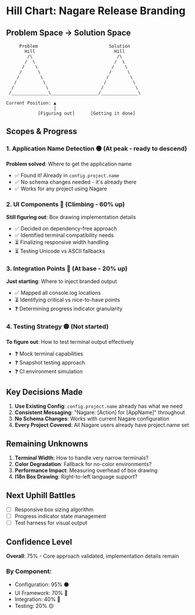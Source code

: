 # Hill Chart: Nagare Release Branding

## Problem Space → Solution Space

```
     Problem                           Solution
       Hill                              Hill
        /\                                /\
       /  \                              /  \
      /    \                            /    \
     /      \                          /      \
    /        \                        /        \
   /          \                      /          \
  /            \                    /            \
 /______________\__________________/______________\

Current Position: ▲
                  |
            [Figuring out]      [Getting it done]
```

## Scopes & Progress

### 1. Application Name Detection ⚫ (At peak - ready to descend)

**Problem solved**: Where to get the application name

- ✅ Found it! Already in `config.project.name`
- ✅ No schema changes needed - it's already there
- ✅ Works for any project using Nagare

### 2. UI Components 🔵 (Climbing - 60% up)

**Still figuring out**: Box drawing implementation details

- ✅ Decided on dependency-free approach
- ✅ Identified terminal compatibility needs
- ⏳ Finalizing responsive width handling
- ⏳ Testing Unicode vs ASCII fallbacks

### 3. Integration Points 🔴 (At base - 20% up)

**Just starting**: Where to inject branded output

- ✅ Mapped all console.log locations
- ⏳ Identifying critical vs nice-to-have points
- ❓ Determining progress indicator granularity

### 4. Testing Strategy 🟡 (Not started)

**To figure out**: How to test terminal output effectively

- ❓ Mock terminal capabilities
- ❓ Snapshot testing approach
- ❓ CI environment simulation

## Key Decisions Made

1. **Use Existing Config**: `config.project.name` already has what we need
2. **Consistent Messaging**: "Nagare: [Action] for [AppName]" throughout
3. **No Schema Changes**: Works with current Nagare configuration
4. **Every Project Covered**: All Nagare users already have project.name set

## Remaining Unknowns

1. **Terminal Width**: How to handle very narrow terminals?
2. **Color Degradation**: Fallback for no-color environments?
3. **Performance Impact**: Measuring overhead of box drawing
4. **I18n Box Drawing**: Right-to-left language support?

## Next Uphill Battles

- [ ] Responsive box sizing algorithm
- [ ] Progress indicator state management
- [ ] Test harness for visual output

## Confidence Level

**Overall**: 75% - Core approach validated, implementation details remain

### By Component:

- Configuration: 95% ⚫
- UI Framework: 70% 🔵
- Integration: 40% 🔴
- Testing: 20% 🟡

